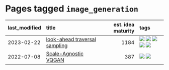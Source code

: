 # Pages tagged `image_generation`

|last_modified|title|est. idea maturity|tags
|:---|:---|---:|:---|
|2023-02-22|[look-ahead traversal sampling](../look-ahead-traversal-sampling.md)|1184|[![](https://img.shields.io/badge/tag-MCMC-957448)](../tags/MCMC.md) [![](https://img.shields.io/badge/tag-animation-53417a)](../tags/animation.md) [![](https://img.shields.io/badge/tag-control-936135)](../tags/control.md) [![](https://img.shields.io/badge/tag-experimental-4bcfd8)](../tags/experimental.md) [![](https://img.shields.io/badge/tag-image_generation-fe4dc)](../tags/image_generation.md)|
|2022-07-08|[Scale-Agnostic VQGAN](../scale-agnostic_VQGAN.md)|387|[![](https://img.shields.io/badge/tag-experimental-4bcfd8)](../tags/experimental.md) [![](https://img.shields.io/badge/tag-image_generation-fe4dc)](../tags/image_generation.md)|